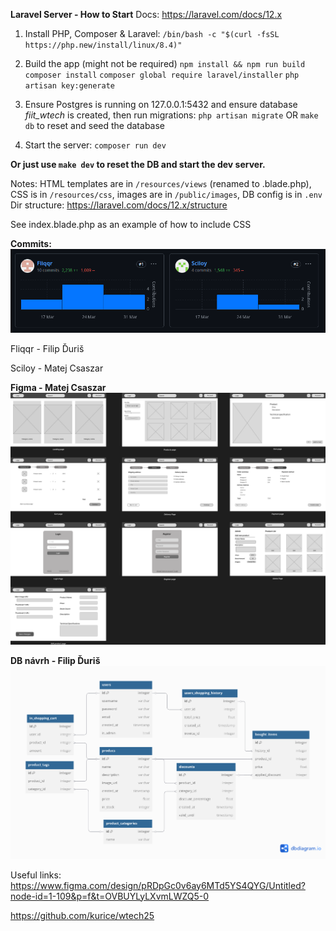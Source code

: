**Laravel Server - How to Start**
Docs: https://laravel.com/docs/12.x

1. Install PHP, Composer & Laravel:
   `/bin/bash -c "$(curl -fsSL https://php.new/install/linux/8.4)"`

2. Build the app (might not be required)
   `npm install && npm run build`
   `composer install`
   `composer global require laravel/installer`
   `php artisan key:generate`

3. Ensure Postgres is running on 127.0.0.1:5432 and ensure database _fiit_wtech_ is created, then run migrations:
   `php artisan migrate`
   OR
   `make db` to reset and seed the database

4. Start the server:
   `composer run dev`

**Or just use `make dev` to reset the DB and start the dev server.**

Notes:
HTML templates are in `/resources/views` (renamed to .blade.php), CSS is in `/resources/css`, images are in `/public/images`, DB config is in `.env`
Dir structure: https://laravel.com/docs/12.x/structure

See index.blade.php as an example of how to include CSS

**Commits:**
![commits](./diagrams/commits.png)

Fliqqr - Filip Ďuriš

Sciloy - Matej Csaszar

**Figma - Matej Csaszar**
![figma](./diagrams/Wireframe.png)

**DB návrh - Filip Ďuriš**
![uml](./diagrams/database.png)

Useful links:
https://www.figma.com/design/pRDpGc0v6ay6MTd5YS4QYG/Untitled?node-id=1-109&p=f&t=OVBUYLyLXvmLWZQ5-0

https://github.com/kurice/wtech25
